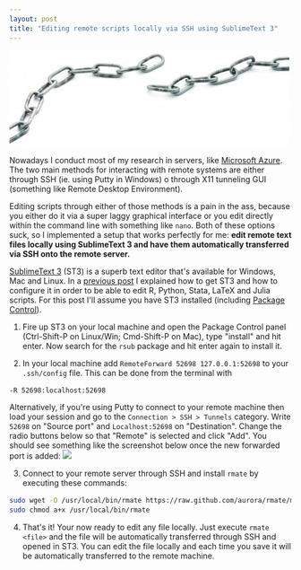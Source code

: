 ```yaml
---
layout: post
title: "Editing remote scripts locally via SSH using SublimeText 3"
---
```


![](files/missing_link_chain.jpg)

Nowadays I conduct most of my research in servers, like [Microsoft Azure](https://azure.microsoft.com/en-us/). The two main methods for interacting with remote systems are either through SSH (ie. using Putty in Windows) o through X11 tunneling GUI (something like Remote Desktop Environment).

Editing scripts through either of those methods is a pain in the ass, because you either do it via a super laggy graphical interface or you edit directly within the command line with something like `nano`. Both of these options suck, so I implemented a setup that works perfectly for me: **edit remote text files locally using SublimeText 3 and have them automatically transferred via SSH onto the remote server.**

<!--more-->

[SublimeText 3](http://www.sublimetext.com/) (ST3) is a superb text editor that's available for Windows, Mac and Linux. In a [previous post](/posts/use-st3) I explained how to get ST3 and how to configure it in order to be able to edit R, Python, Stata, LaTeX and Julia scripts. For this post I'll assume you have ST3 installed (including [Package Control](https://packagecontrol.io/installation)).

1. Fire up ST3 on your local machine and open the Package Control panel (Ctrl-Shift-P on Linux/Win; Cmd-Shift-P on Mac), type "install" and hit enter. Now search for the `rsub` package and hit enter again to install it.

2. In your local machine add `RemoteForward 52698 127.0.0.1:52698` to your `.ssh/config` file. This can be done from the terminal with
```bash
-R 52698:localhost:52698
```
Alternatively, if you're using Putty to connect to your remote machine then load your session and go to the `Connection > SSH > Tunnels` category. Write `52698` on "Source port" and `Localhost:52698` on "Destination". Change the radio buttons below so that "Remote" is selected and click "Add". You should see something like the screenshot below once the new forwarded port is added:
![](https://blog.cs.wmich.edu/wp-content/uploadsfiles/2014/10/sub5.png)

3. Connect to your remote server through SSH and install `rmate` by executing these commands:
```bash
sudo wget -O /usr/local/bin/rmate https://raw.github.com/aurora/rmate/master/rmate
sudo chmod a+x /usr/local/bin/rmate
```

4. That's it! Your now ready to edit any file locally. Just execute `rmate <file>` and the file will be automatically transferred through SSH and opened in ST3. You can edit the file locally and each time you save it will be automatically transferred to the remote machine.